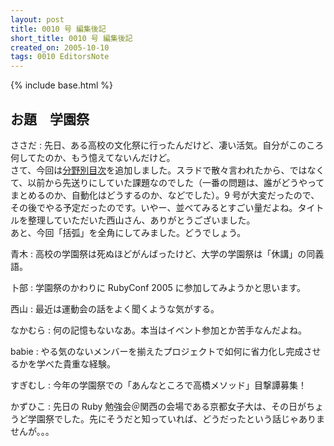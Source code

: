 ```yaml
---
layout: post
title: 0010 号 編集後記
short_title: 0010 号 編集後記
created_on: 2005-10-10
tags: 0010 EditorsNote
---
```

{% include base.html %}


## お題　学園祭

ささだ
:  先日、ある高校の文化祭に行ったんだけど、凄い活気。自分がこのころ何してたのか、もう憶えてないんだけど。<br />さて、今回は[分野別目次](CategoryIndices)を追加しました。スラドで散々言われたから、ではなくて、以前から先送りにしていた課題なのでした（一番の問題は、誰がどうやってまとめるのか、自動化はどうするのか、などでした）。9 号が大変だったので、その後でやる予定だったのです。いやー、並べてみるとすごい量だよね。タイトルを整理していただいた西山さん、ありがとうございました。<br />あと、今回「括弧」を全角にしてみました。どうでしょう。

青木
:  高校の学園祭は死ぬほどがんばったけど、大学の学園祭は「休講」の同義語。

卜部
:  学園祭のかわりに RubyConf 2005 に参加してみようかと思います。

西山
:  最近は運動会の話をよく聞くような気がする。

なかむら
:  何の記憶もないなあ。本当はイベント参加とか苦手なんだよね。

babie
:  やる気のないメンバーを揃えたプロジェクトで如何に省力化し完成させるかを学べた貴重な経験。

すぎむし
:  今年の学園祭での「あんなところで高橋メソッド」目撃譚募集！

かずひこ
: 先日の Ruby 勉強会＠関西の会場である京都女子大は、その日がちょうど学園祭でした。先にそうだと知っていれば、どうだったという話じゃありませんが。。。


